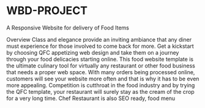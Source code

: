 # WBD-PROJECT
A Responsive Website for delivery of Food Items

Overview
Class and elegance provide an inviting ambiance that any
diner must experience for those involved to come back for
more. Get a kickstart by choosing QFC appetizing web design
and take them on a journey through your food delicacies
starting online. This food website template is the ultimate
culinary tool for virtually any restaurant or other food
business that needs a proper web space. With many orders
being processed online, customers will see your website more
often and that is why it has to be even more appealing.
Competition is cutthroat in the food industry and by trying the
QFC template, your restaurant will surely stay as the cream of
the crop for a very long time. Chef Restaurant is also SEO
ready, food menu
